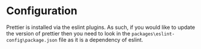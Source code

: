 # Configuration

Prettier is installed via the eslint plugins.
As such, if you would like to update the version of prettier then you need
to look in the `packages\eslint-config\package.json` file as it is a
dependency of eslint.

